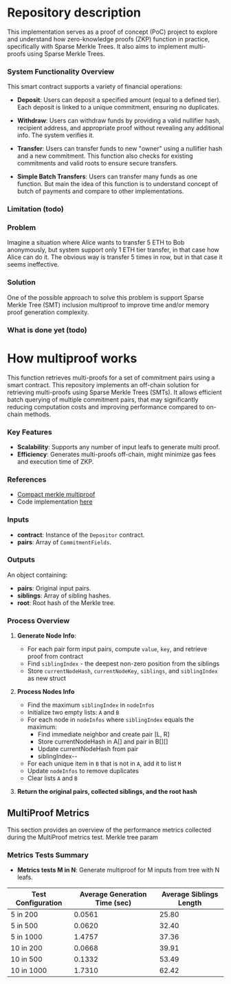 # Repository description
This implementation serves as a proof of concept (PoC) project to explore and understand how zero-knowledge proofs (ZKP) function in practice, specifically with Sparse Merkle Trees. It also aims to implement multi-proofs using Sparse Merkle Trees.

### System Functionality Overview

This smart contract supports a variety of financial operations:

- **Deposit**: Users can deposit a specified amount (equal to a defined tier). Each deposit is linked to a unique commitment, ensuring no duplicates.

- **Withdraw**: Users can withdraw funds by providing a valid nullifier hash, recipient address, and appropriate proof without revealing any additional info. The system verifies it.

- **Transfer**: Users can transfer funds to new "owner" using a nullifier hash and a new commitment. This function also checks for existing commitments and valid roots to ensure secure transfers.

- **Simple Batch Transfers**: Users can transfer many funds as one function. But main the idea of this function is to understand concept of butch of payments and compare to other implementations.

### Limitation (todo)

### Problem
Imagine a situation where Alice wants to transfer 5 ETH to Bob anonymously, but system support only 1 ETH tier transfer, in that case how Alice can do it. The obvious way is transfer 5 times in row, but in that case it seems ineffective.

### Solution
One of the possible approach to solve this problem is support Sparse Merkle Tree (SMT) inclusion multiproof to improve time and/or memory proof generation complexity.

### What is done yet (todo)

# How multiproof works
This function retrieves multi-proofs for a set of commitment pairs using a smart contract.
This repository implements an off-chain solution for retrieving multi-proofs using Sparse Merkle Trees (SMTs). 
It allows efficient batch querying of multiple commitment pairs, that may significantly reducing computation costs and 
improving performance compared to on-chain methods.

### Key Features
- **Scalability**: Supports any number of input leafs to generate multi proof.
- **Efficiency**: Generates multi-proofs off-chain, might minimize gas fees and execution time of ZKP.

### References
- [Compact merkle multiproof](https://arxiv.org/pdf/2002.07648)
- Code implementation [here](test/helpers/smt-multoproof-helper.ts)

### Inputs
- **contract**: Instance of the `Depositor` contract.
- **pairs**: Array of `CommitmentFields`.

### Outputs
An object containing:
- **pairs**: Original input pairs.
- **siblings**: Array of sibling hashes.
- **root**: Root hash of the Merkle tree.

### Process Overview
1. **Generate Node Info**:
    - For each pair form input pairs, compute `value`, `key`, and retrieve proof from contract
    - Find `siblingIndex` - the deepest non-zero position from the siblings
    - Store `currentNodeHash`, `currentNodeKey`, `siblings`, and `siblingIndex` as new struct

2. **Process Nodes Info**
    - Find the maximum `siblingIndex` in `nodeInfos`
    - Initialize two empty lists: `A` and `B`
    - For each node in `nodeInfos` where `siblingIndex` equals the maximum:
        - Find immediate neighbor and create pair [L, R]
        - Store currentNodeHash in A[] and pair in B[][]
        - Update currentNodeHash from pair
        - siblingIndex--
    - For each unique item in `B` that is not in `A`, add it to list `M`
    - Update `nodeInfos` to remove duplicates
    - Clear lists `A` and `B`

3. **Return the original pairs, collected siblings, and the root hash**

## MultiProof Metrics

This section provides an overview of the performance metrics collected during the MultiProof metrics test. Merkle tree param

### Metrics Tests Summary

- **Metrics tests M in N**: Generate multiproof for M inputs from tree with N leafs.

| Test Configuration | Average Generation Time (sec) | Average Siblings Length |
|--------------------|-------------------------------|-------------------------|
| 5 in 200           | 0.0561                        | 25.80                   |
| 5 in 500           | 0.0620                        | 32.40                   |
| 5 in 1000          | 1.4757                        | 37.36                   |
| 10 in 200          | 0.0668                        | 39.91                   |
| 10 in 500          | 0.1332                        | 53.49                   |
| 10 in 1000         | 1.7310                        | 62.42                   |
